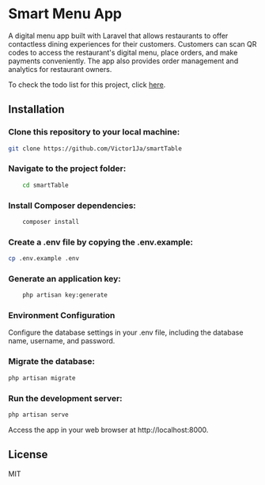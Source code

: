 # Smart Menu App

A digital menu app built with Laravel that allows restaurants to offer contactless dining experiences for their customers. Customers can scan QR codes to access the restaurant's digital menu, place orders, and make payments conveniently. The app also provides order management and analytics for restaurant owners.

To check the todo list for this project, click [here](TODO.md).

## Installation

### Clone this repository to your local machine:

```bash
git clone https://github.com/Victor1Ja/smartTable
```

### Navigate to the project folder:

```bash
    cd smartTable
```

### Install Composer dependencies:

```bash
    composer install
```

### Create a .env file by copying the .env.example:

```bash
cp .env.example .env
```

### Generate an application key:

```bash
    php artisan key:generate
```

### Environment Configuration

Configure the database settings in your .env file, including the database name, username, and password.

### Migrate the database:

```bash
php artisan migrate
```

### Run the development server:

```bash
php artisan serve
```

Access the app in your web browser at http://localhost:8000.

## License

MIT
